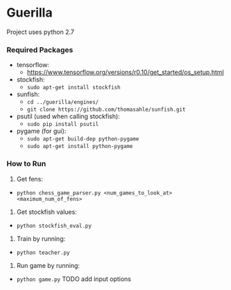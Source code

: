 # Guerilla

Project uses python 2.7

### Required Packages

- tensorflow:
  - https://www.tensorflow.org/versions/r0.10/get_started/os_setup.html
- stockfish:
  - `sudo apt-get install stockfish`
- sunfish:
  - `cd ../guerilla/engines/`
  - `git clone https://github.com/thomasahle/sunfish.git`
- psutil (used when calling stockfish):
  - `sudo pip install psutil`
- pygame (for gui):
  - `sudo apt-get build-dep python-pygame`
  - `sudo apt-get install python-pygame`

### How to Run

1. Get fens:
  - `python chess_game_parser.py <num_games_to_look_at> <maximum_num_of_fens>`  
1. Get stockfish values:
  - `python stockfish_eval.py`
1. Train by running:
  - `python teacher.py`
1. Run game by running:
  - `python game.py` TODO add input options

